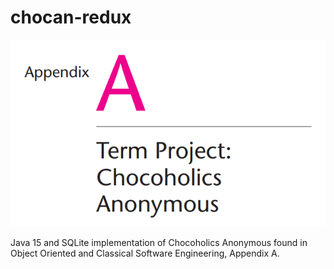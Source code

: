 # chocan-redux

![image](image.PNG)

Java 15 and SQLite implementation of Chocoholics Anonymous found in Object Oriented and Classical Software Engineering, Appendix A.
